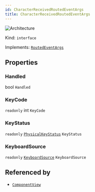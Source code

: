```yaml
---
id: CharacterReceivedRoutedEventArgs
title: CharacterReceivedRoutedEventArgs
---
```


![Architecture](https://img.shields.io/badge/architecture-new_only-blue)

Kind: `interface`

Implements: [`RoutedEventArgs`](RoutedEventArgs)

## Properties
### Handled
 bool `Handled`

### KeyCode
`readonly`  int `KeyCode`

### KeyStatus
`readonly`  [`PhysicalKeyStatus`](https://learn.microsoft.com/windows/windows-app-sdk/api/winrt/Microsoft.UI.Input.PhysicalKeyStatus) `KeyStatus`

### KeyboardSource
`readonly`  [`KeyboardSource`](KeyboardSource) `KeyboardSource`

## Referenced by
- [`ComponentView`](ComponentView)
